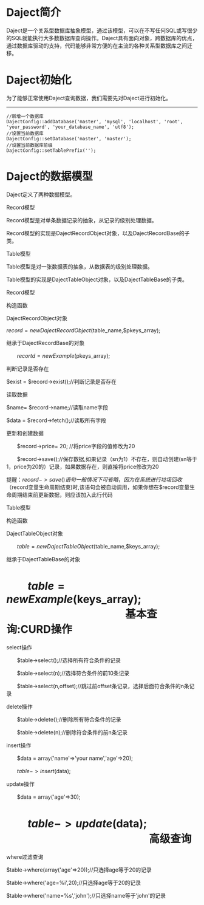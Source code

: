 Daject简介
======
Daject是一个关系型数据库抽象模型，通过该模型，可以在不写任何SQL或写很少的SQL就能执行大多数数据库查询操作。Daject具有面向对象，跨数据库的优点，通过数据库驱动的支持，代码能够非常方便的在主流的各种关系型数据库之间迁移。

Daject初始化
======
为了能够正常使用Daject查询数据，我们需要先对Daject进行初始化。

-----------------------
    //新增一个数据库
    DajectConfig::addDatabase('master', 'mysql', 'localhost', 'root', 'your_password', 'your_database_name', 'utf8');
    //设置当前数据库
    DajectConfig::setDatabase('master', 'master');
    //设置当前数据库前缀
    DajectConfig::setTablePrefix('');
    

Daject的数据模型
======
Daject定义了两种数据模型。

Record模型

Record模型是对单条数据记录的抽象，从记录的级别处理数据。

Record模型的实现是DajectRecordObject对象，以及DajectRecordBase的子类。

Table模型

Table模型是对一张数据表的抽象，从数据表的级别处理数据。

Table模型的实现是DajectTableObject对象，以及DajectTableBase的子类。

Record模型

构造函数

DajectRecordObject对象

$record = new DajectRecordObject($table_name,$pkeys_array);

继承于DajectRecordBase的对象

　　$recortd = new Example($pkeys_array);

判断记录是否存在

$exist = $record->exist();//判断记录是否存在

读取数据

$name= $record->name;//读取name字段

$data = $record->fetch();//读取所有字段

更新和创建数据

　　$record->price= 20; //将price字段的值修改为20

　　$record->save();//保存数据,如果记录（sn为1）不存在，则自动创建(sn等于1，price为20的）记录，如果数据存在，则直接将price修改为20
　　

提醒：$record->save()语句一般情况下可省略，因为在系统进行垃圾回收（$record变量生命周期结束)时,该语句会被自动调用，如果你想在$record变量生命周期结束前更新数据，则应该加入此行代码


Table模型

构造函数

DajectTableObject对象

　　$table = new DajectTableObject($table_name,$keys_array);

继承于DajectTableBase的对象

　　$table = new Example($keys_array);
　　
　　
　　
　　
　　
基本查询:CURD操作
======
select操作

　　$table->select();//选择所有符合条件的记录

　　$table->select(n);//选择符合条件的前10条记录

　　$table->select(n,offset);//跳过前offset条记录，选择后面符合条件的n条记录

delete操作

　　$table->delete();//删除所有符合条件的记录

　　$table->delete(n);//删除符合条件的前n条记录

insert操作

　　$data = array('name'=>'your name','age'=>20);

　　$table->insert($data);

update操作

　　$data = array('age'=>30);

　　$table->update($data);
　　
　　
　　
　　
　　
　　
高级查询
======
where过滤查询

$table->where(array('age'=>20));//只选择age等于20的记录

$table->where('age=%i',20);//只选择age等于20的记录

$table->where('name=%s','john');//只选择name等于'john'的记录
